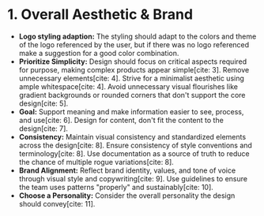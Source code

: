 # 1. Overall Aesthetic & Brand

* **Logo styling adaption:** The styling should adapt  to the colors and theme of the logo referenced by the user, but if there was no logo referenced make a suggestion for a good color combination.
* **Prioritize Simplicity:** Design should focus on critical aspects required for purpose, making complex products appear simple[cite: 3]. Remove unnecessary elements[cite: 4]. Strive for a minimalist aesthetic using ample whitespace[cite: 4]. Avoid unnecessary visual flourishes like gradient backgrounds or rounded corners that don't support the core design[cite: 5].
* **Goal:** Support meaning and make information easier to see, process, and use[cite: 6]. Design for content, don't fit the content to the design[cite: 7].
* **Consistency:** Maintain visual consistency and standardized elements across the design[cite: 8]. Ensure consistency of style conventions and terminology[cite: 8]. Use documentation as a source of truth to reduce the chance of multiple rogue variations[cite: 8].
* **Brand Alignment:** Reflect brand identity, values, and tone of voice through visual style and copywriting[cite: 9]. Use guidelines to ensure the team uses patterns "properly" and sustainably[cite: 10].
* **Choose a Personality:** Consider the overall personality the design should convey[cite: 11].